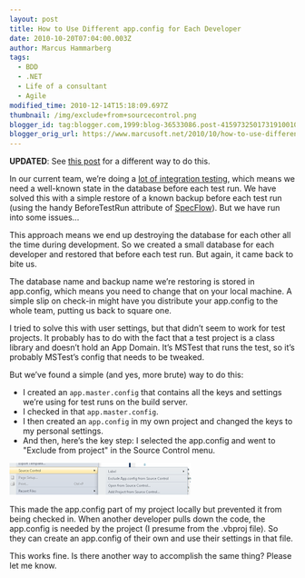```yaml
---
layout: post
title: How to Use Different app.config for Each Developer
date: 2010-10-20T07:04:00.003Z
author: Marcus Hammarberg
tags:
  - BDD
  - .NET
  - Life of a consultant
  - Agile
modified_time: 2010-12-14T15:18:09.697Z
thumbnail: /img/exclude+from+sourcecontrol.png
blogger_id: tag:blogger.com,1999:blog-36533086.post-4159732501731910010
blogger_orig_url: https://www.marcusoft.net/2010/10/how-to-use-different-appconfig-for-each.html
---
```


**UPDATED**: See [this post](https://www.marcusoft.net/2010/10/different-appsetttings-for-each.html) for a different way to do this.

In our current team, we’re doing a [lot of integration testing](https://www.marcusoft.net/2010/08/using-bdd-with-specflow-wpf-and-white_14.html), which means we need a well-known state in the database before each test run. We have solved this with a simple restore of a known backup before each test run (using the handy BeforeTestRun attribute of [SpecFlow](http://www.specflow.org/)). But we have run into some issues...

This approach means we end up destroying the database for each other all the time during development. So we created a small database for each developer and restored that before each test run. But again, it came back to bite us.

The database name and backup name we’re restoring is stored in app.config, which means you need to change that on your local machine. A simple slip on check-in might have you distribute your app.config to the whole team, putting us back to square one.

I tried to solve this with user settings, but that didn’t seem to work for test projects. It probably has to do with the fact that a test project is a class library and doesn’t hold an App Domain. It’s MSTest that runs the test, so it’s probably MSTest’s config that needs to be tweaked.

But we’ve found a simple (and yes, more brute) way to do this:

- I created an `app.master.config` that contains all the keys and settings we’re using for test runs on the build server.
- I checked in that `app.master.config`.
- I then created an `app.config` in my own project and changed the keys to my personal settings.
- And then, here’s the key step: I selected the app.config and went to "Exclude from project" in the Source Control menu.

![Exclude from source control](/img/exclude+from+sourcecontrol.png)

This made the app.config part of my project locally but prevented it from being checked in. When another developer pulls down the code, the app.config is needed by the project (I presume from the .vbproj file). So they can create an app.config of their own and use their settings in that file.

This works fine. Is there another way to accomplish the same thing? Please let me know.
